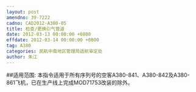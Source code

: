 ```yaml
---
layout: post
amendno: 39-7222
cadno: CAD2012-A380-05
title: 检查/更换引气管道
date: 2012-03-13 00:00:00 +0800
effdate: 2012-03-14 00:00:00 +0800
tag: A380
categories: 民航中南地区管理局适航审定处
author: 朱江
---
```


##适用范围:
本指令适用于所有序列号的空客A380-841、A380-842及A380-861飞机，已在生产线上完成MOD71753改装的除外。

